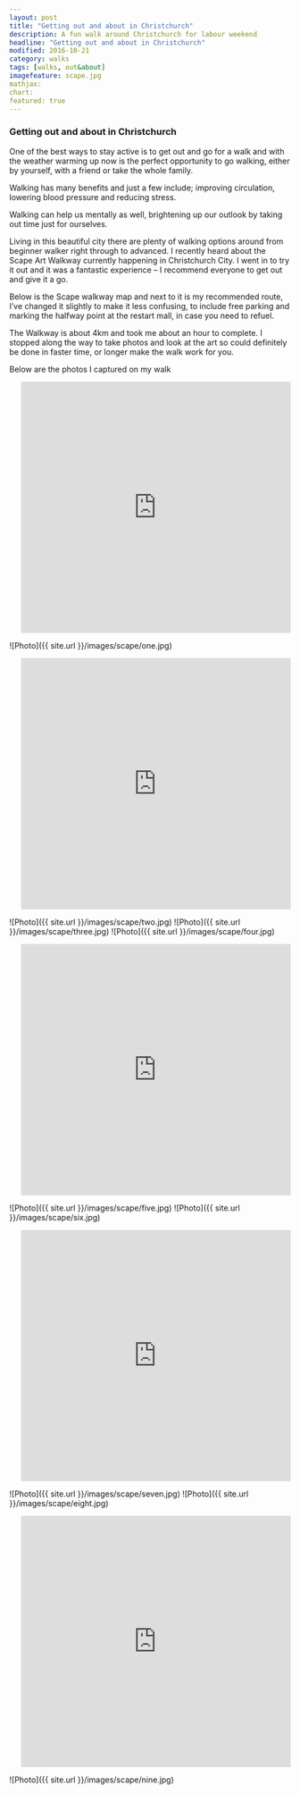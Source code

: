 ```yaml
---
layout: post
title: "Getting out and about in Christchurch"
description: A fun walk around Christchurch for labour weekend
headline: "Getting out and about in Christchurch"
modified: 2016-10-21
category: walks
tags: [walks, out&about]
imagefeature: scape.jpg
mathjax: 
chart:
featured: true
---
```


### Getting out and about in Christchurch


One of the best ways to stay active is to get out and go for a walk and with the weather warming up now is the perfect opportunity to go walking, either by yourself, with a friend or take the whole family.

Walking has many benefits and just a few include; improving circulation, lowering blood pressure and reducing stress.

Walking can help us mentally as well, brightening up our outlook by taking out time just for ourselves.

Living in this beautiful city there are plenty of walking options around from beginner walker right through to advanced. I recently heard about the Scape Art Walkway currently happening in Christchurch City. I went in to try it out and it was a fantastic experience – I recommend everyone to get out and give it a go.

Below is the Scape walkway map and next to it is my recommended route, I’ve changed it slightly to make it less confusing, to include free parking and marking the halfway point at the restart mall, in case you need to refuel.

The Walkway  is about 4km and took me about an hour to complete. I stopped along the way to take photos and look at the art so could definitely be done in faster time, or longer make the walk work for you.

Below are the photos I captured on my walk

<div class="row">
    <div class="twelve columns text-center"><br />
        <iframe class="with-image" src="https://www.google.com/maps/embed?pb=!1m24!1m12!1m3!1d5785.248488174717!2d172.61973274962165!3d-43.53102786216455!2m3!1f0!2f0!3f0!3m2!1i1024!2i768!4f13.1!4m9!3e6!4m3!3m2!1d-43.5291688!2d172.6198293!4m3!3m2!1d-43.5287332!2d172.6275541!5e0!3m2!1sen!2snz!4v1477010879257" width="600" height="450" frameborder="0" style="border:0" allowfullscreen></iframe>
    </div>
</div>

![Photo]({{ site.url }}/images/scape/one.jpg)

<div class="row">
    <div class="twelve columns text-center"><br />
        <iframe src="https://www.google.com/maps/embed?pb=!1m24!1m12!1m3!1d5785.400833217569!2d172.62491690419526!3d-43.52943962894573!2m3!1f0!2f0!3f0!3m2!1i1024!2i768!4f13.1!4m9!3e2!4m3!3m2!1d-43.5287332!2d172.6275541!4m3!3m2!1d-43.5309248!2d172.6287686!5e0!3m2!1sen!2snz!4v1477013691383" width="600" height="450" frameborder="0" style="border:0" allowfullscreen></iframe>
    </div>
</div>

![Photo]({{ site.url }}/images/scape/two.jpg)
![Photo]({{ site.url }}/images/scape/three.jpg)
![Photo]({{ site.url }}/images/scape/four.jpg)

<div class="row">
    <div class="twelve columns text-center"><br />
         <iframe src="https://www.google.com/maps/embed?pb=!1m24!1m12!1m3!1d5785.254957126229!2d172.6271002068171!3d-43.5309604227523!2m3!1f0!2f0!3f0!3m2!1i1024!2i768!4f13.1!4m9!3e2!4m3!3m2!1d-43.5309248!2d172.6287686!4m3!3m2!1d-43.532026099999996!2d172.6312308!5e0!3m2!1sen!2snz!4v1477013924573" width="600" height="450" frameborder="0" style="border:0" allowfullscreen></iframe>
    </div>
</div>

![Photo]({{ site.url }}/images/scape/five.jpg)
![Photo]({{ site.url }}/images/scape/six.jpg)

<div class="row">
    <div class="twelve columns text-center"><br />
<iframe src="https://www.google.com/maps/embed?pb=!1m24!1m12!1m3!1d2892.539775519785!2d172.63051105720047!3d-43.532789017695315!2m3!1f0!2f0!3f0!3m2!1i1024!2i768!4f13.1!4m9!3e2!4m3!3m2!1d-43.532026099999996!2d172.6312308!4m3!3m2!1d-43.533135099999996!2d172.6344646!5e0!3m2!1sen!2snz!4v1477014146406" width="600" height="450" frameborder="0" style="border:0" allowfullscreen></iframe>
    </div>
</div>

![Photo]({{ site.url }}/images/scape/seven.jpg)
![Photo]({{ site.url }}/images/scape/eight.jpg)

<div class="row">
    <div class="twelve columns text-center"><br />
<iframe src="https://www.google.com/maps/embed?pb=!1m32!1m12!1m3!1d11571.093162700934!2d172.61887950359713!3d-43.52792012669845!2m3!1f0!2f0!3f0!3m2!1i1024!2i768!4f13.1!4m17!3e2!4m3!3m2!1d-43.533135099999996!2d172.6344646!4m3!3m2!1d-43.5261139!2d172.6335875!4m3!3m2!1d-43.526551999999995!2d172.6284428!4m3!3m2!1d-43.5281854!2d172.62111289999999!5e0!3m2!1sen!2snz!4v1477014742374" width="600" height="450" frameborder="0" style="border:0" allowfullscreen></iframe>
    </div>
</div>

![Photo]({{ site.url }}/images/scape/nine.jpg)
